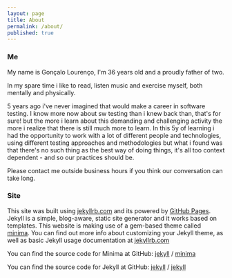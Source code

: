 ```yaml
---
layout: page
title: About
permalink: /about/
published: true
---
```


### Me

My name is Gonçalo Lourenço, I'm 36 years old and a proudly father of two.

In my spare time i like to read, listen music and exercise myself, both mentally and physically.

5 years ago i've never imagined that would make a career in software testing. 
I know more now about sw testing than i knew back than, that's for sure! but the more i learn about this demanding and challenging activity the more i realize that there is still much more to learn. 
In this 5y of learning i had the opportunity to work with a lot of different people and technologies, using different testing approaches and methodologies but what i found was that there's no such thing as the best way of doing things, it's all too context dependent - and so our practices should be.

Please contact me outside business hours if you think our conversation can take long.

### Site

This site was built using [jekyllrb.com](https://jekyllrb.com/) and its powered by [GitHub Pages](https://pages.github.com/). Jekyll is a simple, blog-aware, static site generator and it works based on templates. This website is making use of a gem-based theme called [minima](https://github.com/jekyll/minima).
You can find out more info about customizing your Jekyll theme, as well as basic Jekyll usage documentation at [jekyllrb.com](https://jekyllrb.com/)

You can find the source code for Minima at GitHub:
[jekyll][jekyll-organization] /
[minima](https://github.com/jekyll/minima)

You can find the source code for Jekyll at GitHub:
[jekyll][jekyll-organization] /
[jekyll](https://github.com/jekyll/jekyll)


[jekyll-organization]: https://github.com/jekyll

